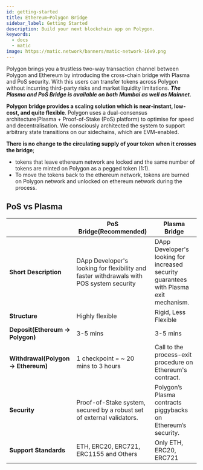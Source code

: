 ```yaml
---
id: getting-started
title: Ethereum↔Polygon Bridge
sidebar_label: Getting Started
description: Build your next blockchain app on Polygon.
keywords:
  - docs
  - matic
image: https://matic.network/banners/matic-network-16x9.png
---
```


Polygon brings you a trustless two-way transaction channel between Polygon and Ethereum by introducing the cross-chain bridge with Plasma and PoS security. With this users can transfer tokens across Polygon without incurring third-party risks and market liquidity limitations. **_The Plasma and PoS Bridge is available on both Mumbai as well as Mainnet._**

**Polygon bridge provides a scaling solution which is near-instant, low-cost, and quite flexible**. Polygon uses a dual-consensus architecture(Plasma + Proof-of-Stake (PoS) platform)
to optimise for speed and decentralisation. We consciously architected the system to support arbitrary state transitions on our sidechains, which are EVM-enabled.

**There is no change to the circulating supply of your token when it crosses the bridge**;

- tokens that leave ethereum network are locked and the same number of tokens are minted on Polygon as a pegged token (1:1).
- To move the tokens back to the ethereum network, tokens are burned on Polygon network and unlocked on ethereum network during the process.

## PoS vs Plasma

|                                      | PoS Bridge(Recommended)                                                                  | Plasma Bridge                                                                             |
| ------------------------------------ | ---------------------------------------------------------------------------------------- | ----------------------------------------------------------------------------------------- |
| **Short Description**                | DApp Developer's looking for flexibility and faster withdrawals with POS system security | DApp Developer's looking for increased security guarantees with Plasma exit mechanism\.   |
| **Structure**                        | Highly flexible                                                                          | Rigid, Less Flexible                                                                      |
| **Deposit\(Ethereum → Polygon\)**    | 3-5 mins                                                                                 | 3-5 mins                                                                                  |
| **Withdrawal\(Polygon → Ethereum\)** | 1 checkpoint = ~ 20 mins to 3 hours                                                      | Call to the process-exit procedure on Ethereum's contract.                                |
| **Security**                         | Proof\-of\-Stake system, secured by a robust set of external validators\.                | Polygon’s Plasma contracts piggybacks on Ethereum’s security.                             |
| **Support Standards**                | ETH, ERC20, ERC721, ERC1155 and Others                                                   | Only ETH, ERC20, ERC721                                                                   |
